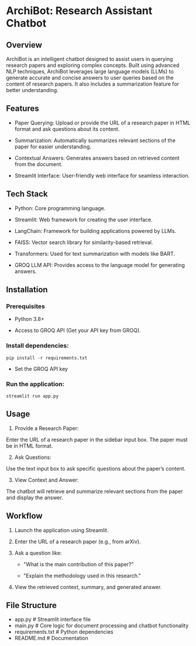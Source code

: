 # ArchiBot: Research Assistant Chatbot

## Overview

ArchiBot is an intelligent chatbot designed to assist users in querying research papers and exploring complex concepts. Built using advanced NLP techniques, ArchiBot leverages large language models (LLMs) to generate accurate and concise answers to user queries based on the content of research papers. It also includes a summarization feature for better understanding.

## Features

- Paper Querying: Upload or provide the URL of a research paper in HTML format and ask questions about its content.

- Summarization: Automatically summarizes relevant sections of the paper for easier understanding.

- Contextual Answers: Generates answers based on retrieved content from the document.

- Streamlit Interface: User-friendly web interface for seamless interaction.

## Tech Stack

- Python: Core programming language.

- Streamlit: Web framework for creating the user interface.

- LangChain: Framework for building applications powered by LLMs.

- FAISS: Vector search library for similarity-based retrieval.

- Transformers: Used for text summarization with models like BART.

- GROQ LLM API: Provides access to the language model for generating answers.

## Installation

### Prerequisites

- Python 3.8+

- Access to GROQ API (Get your API key from GROQ).

<!--start code-->
### Install dependencies:

    pip install -r requirements.txt

<!--end code-->

- Set the GROQ API key

<!--start code-->

### Run the application:

    streamlit run app.py

<!--end code-->

## Usage

1. Provide a Research Paper:

Enter the URL of a research paper in the sidebar input box. The paper must be in HTML format.

2. Ask Questions:

Use the text input box to ask specific questions about the paper’s content.

3. View Context and Answer:

The chatbot will retrieve and summarize relevant sections from the paper and display the answer.

## Workflow

1. Launch the application using Streamlit.

2. Enter the URL of a research paper (e.g., from arXiv).

3. Ask a question like:

    - "What is the main contribution of this paper?"

    - "Explain the methodology used in this research."

4. View the retrieved context, summary, and generated answer.

## File Structure

- app.py                 # Streamlit interface file
- main.py                # Core logic for document processing and chatbot functionality
- requirements.txt       # Python dependencies
- README.md              # Documentation
